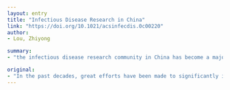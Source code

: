 ```yaml
---
layout: entry
title: "Infectious Disease Research in China"
link: "https://doi.org/10.1021/acsinfecdis.0c00220"
author:
- Lou, Zhiyong

summary:
- "the infectious disease research community in China has become a major global contributor. During the current global pandemic of COVID-19, our colleagues in China made key achievements to combat this devastating virus. The collection of manuscripts in this ACS Infectious Diseases Special Issue invited contributions from corresponding authors located in China. We would like to encourage continued submission of high quality research. Views expressed in this editorial are those of the author and not necessarily the views of the ACS."

original:
- "In the past decades, great efforts have been made to significantly improve the basic research infrastructure and the expertise of infectious disease research in China. Because of these efforts, the infectious disease research community in China has become a major global contributor. During the current global pandemic of COVID-19, our colleagues in China made key achievements (including epidemiology analysis, clinical investigation, structural biology, antiviral discovery, etc.) to battle against this devastating virus, reflecting the capability and the sense of responsibility of our Chinese colleagues. The collection of manuscripts in this ACS Infectious Diseases Special Issue on Infectious Disease Research in China invited contributions from corresponding authors located in China, spanning a wide range of topics covering anti-HIV/Flavivirus/enterovirus and antibacterial agent discovery and the understanding of the pathogen life cycle and host innate immune response as well as new techniques for antiviral screening. I thank the authors, the reviewers, and our editorial colleagues for their great contributions to this special issue. Although we do not include COVID-19 research in this special issue due to time limitations, we would like to encourage the continued submission of high quality research on COVID-19, and these studies will have our highest priority. Views expressed in this editorial are those of the author and not necessarily the views of the ACS."
---
```


